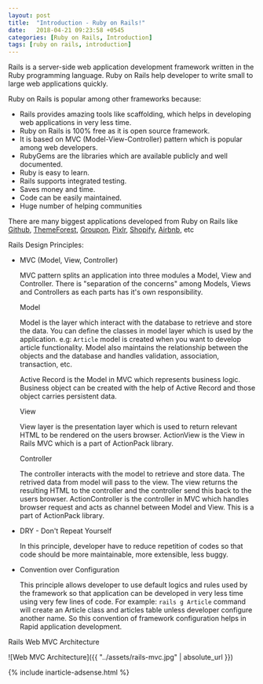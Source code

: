 ```yaml
---
layout: post
title:  "Introduction - Ruby on Rails!"
date:   2018-04-21 09:23:58 +0545
categories: [Ruby on Rails, Introduction]
tags: [ruby on rails, introduction]
---
```

Rails is a server-side web application development framework written in the Ruby programming language. Ruby on Rails help developer to write small to large web applications quickly.

Ruby on Rails is popular among other frameworks because:
- Rails provides amazing tools like scaffolding, which helps in developing web applications in very less time.
- Ruby on Rails is 100% free as it is open source framework.
- It is based on MVC (Model-View-Controller) pattern which is popular among web developers.
- RubyGems are the libraries which are available publicly and well documented.
- Ruby is easy to learn.
- Rails supports integrated testing.
- Saves money and time.
- Code can be easily maintained.
- Huge number of helping communities 

There are many biggest applications developed from Ruby on Rails like [Github][Github], [ThemeForest][ThemeForest], [Groupon][Groupon], [Pixlr][Pixlr], [Shopify][Shopify], [Airbnb][Airbnb], etc

Rails Design Principles:
- MVC (Model, View, Controller)

  MVC pattern splits an application into three modules a Model, View and Controller. There is "separation of the concerns" among Models, Views and Controllers as each parts has it's own responsibility.

  Model

  Model is the layer which interact with the database to retrieve and store the data. You can define the classes in model layer which is used by the application. e.g: `Article` model is created when you want to develop article functionality. Model also maintains the relationship between the objects and the database and handles validation, association, transaction, etc.

  Active Record is the Model in MVC which represents business logic. Business object can be created with the help of Active Record and those object carries persistent data.

  View

  View layer is the presentation layer which is used to return relevant HTML to be rendered on the users browser.
  ActionView is the View in Rails MVC which is a part of ActionPack library. 

  Controller

  The controller interacts with the model to retrieve and store data. The retrived data from model will pass to the view. The view returns the resulting HTML to the controller and the controller send this back to the users browser.
  ActionController is the controller in MVC which handles browser request and acts as channel between Model and View. This is a part of ActionPack library.

- DRY - Don't Repeat Yourself
  
  In this principle, developer have to reduce repetition of codes so that code should be more maintainable, more extensible, less buggy.

- Convention over Configuration
  
  This principle allows developer to use default logics and rules used by the framework so that application can be developed in very less time using very few lines of code.
  For example: `rails g Article` command will create an Article class and articles table unless developer configure another name. So this convention of framework configuration helps in Rapid application development.

Rails Web MVC Architecture

 ![Web MVC Architecture]({{ "../assets/rails-mvc.jpg" | absolute_url }})

 {% include inarticle-adsense.html %}

  [Github]: https://www.github.com
  [ThemeForest]: https://themeforest.net
  [Groupon]: https://groupon.com
  [Pixlr]: https://pixlr.com
  [Shopify]: https://shopify.com
  [Airbnb]: https://airbnb.com